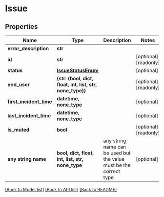 # Issue


## Properties
Name | Type | Description | Notes
------------ | ------------- | ------------- | -------------
**error_description** | **str** |  | 
**id** | **str** |  | [optional] [readonly] 
**status** | [**IssueStatusEnum**](IssueStatusEnum.md) |  | [optional] 
**end_user** | **{str: (bool, dict, float, int, list, str, none_type)}** |  | [optional] [readonly] 
**first_incident_time** | **datetime, none_type** |  | [optional] 
**last_incident_time** | **datetime, none_type** |  | [optional] 
**is_muted** | **bool** |  | [optional] [readonly] 
**any string name** | **bool, dict, float, int, list, str, none_type** | any string name can be used but the value must be the correct type | [optional]

[[Back to Model list]](../README.md#documentation-for-models) [[Back to API list]](../README.md#documentation-for-api-endpoints) [[Back to README]](../README.md)


